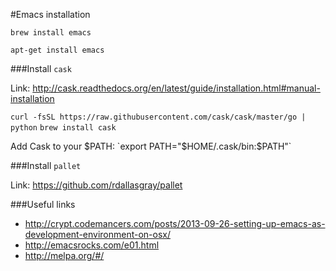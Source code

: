 #Emacs installation

`brew install emacs`

`apt-get install emacs`

###Install `cask`

Link: http://cask.readthedocs.org/en/latest/guide/installation.html#manual-installation

`curl -fsSL https://raw.githubusercontent.com/cask/cask/master/go | python`
`brew install cask`

Add Cask to your $PATH:
`export PATH="$HOME/.cask/bin:$PATH"`

###Install `pallet`

Link: https://github.com/rdallasgray/pallet

###Useful links

- http://crypt.codemancers.com/posts/2013-09-26-setting-up-emacs-as-development-environment-on-osx/
- http://emacsrocks.com/e01.html
- http://melpa.org/#/